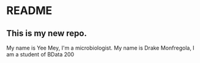 # README
## This is my new repo.
My name is Yee Mey, I'm a microbiologist.
My name is Drake Monfregola, I am a student of BData 200
